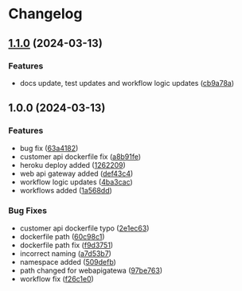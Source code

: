 # Changelog

## [1.1.0](https://github.com/onurkanbakirci/Tesodev.Case/compare/v1.0.0...v1.1.0) (2024-03-13)


### Features

* docs update, test updates and workflow logic updates ([cb9a78a](https://github.com/onurkanbakirci/Tesodev.Case/commit/cb9a78a6f2195703fd8a774cbff5b8701bcc0257))

## 1.0.0 (2024-03-13)


### Features

* bug fix ([63a4182](https://github.com/onurkanbakirci/Tesodev.Case/commit/63a4182a99bb914488660795119ebc4dcb888bbc))
* customer api dockerfile fix ([a8b91fe](https://github.com/onurkanbakirci/Tesodev.Case/commit/a8b91feeea28ba3cdc7835cb96fdcc63a535f980))
* heroku deploy added ([1262209](https://github.com/onurkanbakirci/Tesodev.Case/commit/12622097260218fe06dbeaab80db0a7d89e3c140))
* web api gateway added ([def43c4](https://github.com/onurkanbakirci/Tesodev.Case/commit/def43c45bce575cc279c1b2efb9d57b935c0c1e2))
* workflow logic updates ([4ba3cac](https://github.com/onurkanbakirci/Tesodev.Case/commit/4ba3cac785ce4d453e3906e502cea5a5eeab87b3))
* workflows added ([1a568dd](https://github.com/onurkanbakirci/Tesodev.Case/commit/1a568dd6c0b79a652a5ab4a0a640e69e9ed3d8e7))


### Bug Fixes

* customer api dockerfile typo ([2e1ec63](https://github.com/onurkanbakirci/Tesodev.Case/commit/2e1ec63bda83eeb5afa1f5da32aae3fb2d343e9f))
* dockerfile path ([60c98c1](https://github.com/onurkanbakirci/Tesodev.Case/commit/60c98c107b08a2d7308ebb62f53b398da1f9e486))
* dockerfile path fix ([f9d3751](https://github.com/onurkanbakirci/Tesodev.Case/commit/f9d3751b7e47ce18f0b10457db4a21ef0b0cf9a2))
* incorrect naming ([a7d53b7](https://github.com/onurkanbakirci/Tesodev.Case/commit/a7d53b7214f96217edb0f7492f6480d1320d6837))
* namespace added ([509defb](https://github.com/onurkanbakirci/Tesodev.Case/commit/509defb8ccc24a73a8bf34d4f0b614f685913285))
* path changed for webapigatewa ([97be763](https://github.com/onurkanbakirci/Tesodev.Case/commit/97be763c2ed508a75be3d73edc0a13bc1c32eceb))
* workflow fix ([f26c1e0](https://github.com/onurkanbakirci/Tesodev.Case/commit/f26c1e0fb89ed8dfc19043232f4505f43562d461))
